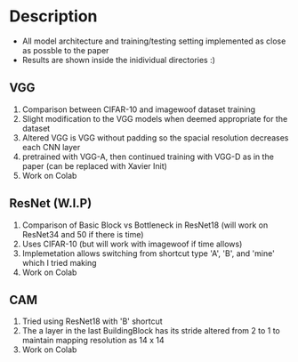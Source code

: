 # Description  
- All model architecture and training/testing setting implemented as close as possble to the paper  
- Results are shown inside the inidividual directories :)

## VGG  
1. Comparison between CIFAR-10 and imagewoof dataset training  
2. Slight modification to the VGG models when deemed appropriate for the dataset  
3. Altered VGG is VGG without padding so the spacial resolution decreases each CNN layer  
4. pretrained with VGG-A, then continued training with VGG-D as in the paper (can be replaced with Xavier Init)
5. Work on Colab 

## ResNet (W.I.P)   
1. Comparison of Basic Block vs Bottleneck in ResNet18 (will work on ResNet34 and 50 if there is time)  
2. Uses CIFAR-10 (but will work with imagewoof if time allows)  
3. Implemetation allows switching from shortcut type 'A', 'B', and 'mine' which I tried making  
4. Work on Colab  

## CAM  
1. Tried using ResNet18 with 'B' shortcut  
2. The a layer in the last BuildingBlock has its stride altered from 2 to 1 to maintain mapping resolution as 14 x 14  
3. Work on Colab  
